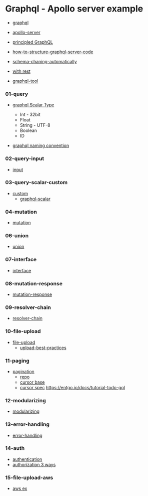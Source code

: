 # Graphql - Apollo server example

- [graphql](https://graphql.org/)
- [apollo-server](https://www.apollographql.com/docs/)

- [principled GraphQL](https://principledgraphql.com/)
- [how-to-structure-graphql-server-code](https://www.apollographql.com/blog/backend/architecture/how-to-structure-graphql-server-code/)

- [schema-chaning-automatically](https://www.apollographql.com/blog/announcement/track-schema-changes-with-apollo-schema-reporting/)

- [with rest](https://www.apollographql.com/blog/backend/layering-graphql-on-top-of-rest/)

- [graphql-tool](https://www.graphql-tools.com/docs/introduction)

### 01-query

- [graphql Scalar Type](https://graphql.org/learn/schema/#scalar-types)

  - Int - 32bit
  - Float
  - String - UTF-8
  - Boolean
  - ID

- [graphql naming convention](https://www.apollographql.com/docs/apollo-server/schema/schema/#naming-conventions)

### 02-query-input

- [input](https://www.apollographql.com/docs/apollo-server/schema/schema/#input-types)

### 03-query-scalar-custom

- [custom](https://www.apollographql.com/docs/apollo-server/schema/custom-scalars/)
  - [graphql-scalar](https://github.com/Urigo/graphql-scalars)

### 04-mutation

- [mutation](https://www.apollographql.com/docs/apollo-server/schema/schema/#the-mutation-type)

### 06-union

- [union](https://www.apollographql.com/docs/apollo-server/schema/unions-interfaces/#union-type)

### 07-interface

- [interface](https://www.apollographql.com/docs/apollo-server/schema/unions-interfaces/#interface-type)

### 08-mutation-response

- [mutation-response](https://www.apollographql.com/docs/apollo-server/schema/schema/#structuring-mutation-responses)

### 09-resolver-chain

- [resolver-chain](https://www.apollographql.com/docs/apollo-server/data/resolvers/#defining-a-resolver)

### 10-file-upload

- [file-upload](https://www.apollographql.com/docs/apollo-server/data/file-uploads/#integrating-with-express)
  - [upload-best-practices](https://www.apollographql.com/blog/backend/file-uploads/file-upload-best-practices/)

### 11-paging

- [pagination](https://www.apollographql.com/blog/graphql/pagination/tutorial/)
  - [repo](https://github.com/apollographql/fullstack-tutorial)
  - [cursor base](https://www.sitepoint.com/paginating-real-time-data-cursor-based-pagination/)
  - [cursor spec](https://relay.dev/graphql/connections.htm)
    https://entgo.io/docs/tutorial-todo-gql

### 12-modularizing

- [modularizing](https://www.apollographql.com/blog/backend/schema-design/modularizing-your-graphql-schema-code/)

### 13-error-handling

- [error-handling](https://www.apollographql.com/docs/apollo-server/data/errors/)

### 14-auth

- [authentication](https://www.apollographql.com/docs/apollo-server/security/authentication/)
- [authorization 3 ways](https://jkettmann.com/3-ways-for-authorization-with-graphql-and-apollo)

### 15-file-upload-aws

- [aws ex](https://www.apollographql.com/blog/graphql/file-uploads/with-react-hooks-typescript-amazon-s3-tutorial/#apollo-server)
